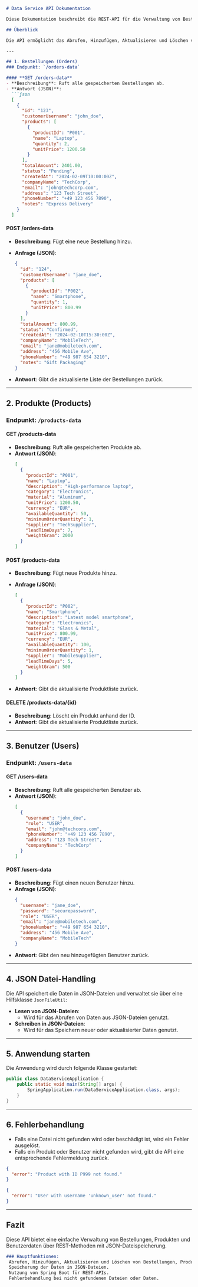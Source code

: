 ````markdown
# Data Service API Dokumentation

Diese Dokumentation beschreibt die REST-API für die Verwaltung von Bestell-, Produkt- und Benutzerdaten, die in JSON-Dateien gespeichert werden.

## Überblick

Die API ermöglicht das Abrufen, Hinzufügen, Aktualisieren und Löschen von Daten für Bestellungen, Produkte und Benutzer.

---

## 1. Bestellungen (Orders)
### Endpunkt: `/orders-data`

#### **GET /orders-data**
- **Beschreibung**: Ruft alle gespeicherten Bestellungen ab.
- **Antwort (JSON)**:
  ```json
  [
    {
      "id": "123",
      "customerUsername": "john_doe",
      "products": [
        {
          "productId": "P001",
          "name": "Laptop",
          "quantity": 2,
          "unitPrice": 1200.50
        }
      ],
      "totalAmount": 2401.00,
      "status": "Pending",
      "createdAt": "2024-02-09T10:00:00Z",
      "companyName": "TechCorp",
      "email": "john@techcorp.com",
      "address": "123 Tech Street",
      "phoneNumber": "+49 123 456 7890",
      "notes": "Express Delivery"
    }
  ]
````

#### **POST /orders-data**

- **Beschreibung**: Fügt eine neue Bestellung hinzu.

- **Anfrage (JSON)**:

  ```json
  {
    "id": "124",
    "customerUsername": "jane_doe",
    "products": [
      {
        "productId": "P002",
        "name": "Smartphone",
        "quantity": 1,
        "unitPrice": 800.99
      }
    ],
    "totalAmount": 800.99,
    "status": "Confirmed",
    "createdAt": "2024-02-10T15:30:00Z",
    "companyName": "MobileTech",
    "email": "jane@mobiletech.com",
    "address": "456 Mobile Ave",
    "phoneNumber": "+49 987 654 3210",
    "notes": "Gift Packaging"
  }
  ```

- **Antwort**: Gibt die aktualisierte Liste der Bestellungen zurück.

---

## 2. Produkte (Products)

### Endpunkt: `/products-data`

#### **GET /products-data**

- **Beschreibung**: Ruft alle gespeicherten Produkte ab.
- **Antwort (JSON)**:
  ```json
  [
    {
      "productId": "P001",
      "name": "Laptop",
      "description": "High-performance laptop",
      "category": "Electronics",
      "material": "Aluminum",
      "unitPrice": 1200.50,
      "currency": "EUR",
      "availableQuantity": 50,
      "minimumOrderQuantity": 1,
      "supplier": "TechSupplier",
      "leadTimeDays": 7,
      "weightGram": 2000
    }
  ]
  ```

#### **POST /products-data**

- **Beschreibung**: Fügt neue Produkte hinzu.

- **Anfrage (JSON)**:

  ```json
  [
    {
      "productId": "P002",
      "name": "Smartphone",
      "description": "Latest model smartphone",
      "category": "Electronics",
      "material": "Glass & Metal",
      "unitPrice": 800.99,
      "currency": "EUR",
      "availableQuantity": 100,
      "minimumOrderQuantity": 1,
      "supplier": "MobileSupplier",
      "leadTimeDays": 5,
      "weightGram": 500
    }
  ]
  ```

- **Antwort**: Gibt die aktualisierte Produktliste zurück.

#### **DELETE /products-data/{id}**

- **Beschreibung**: Löscht ein Produkt anhand der ID.
- **Antwort**: Gibt die aktualisierte Produktliste zurück.

---

## 3. Benutzer (Users)

### Endpunkt: `/users-data`

#### **GET /users-data**

- **Beschreibung**: Ruft alle gespeicherten Benutzer ab.
- **Antwort (JSON)**:
  ```json
  [
    {
      "username": "john_doe",
      "role": "USER",
      "email": "john@techcorp.com",
      "phoneNumber": "+49 123 456 7890",
      "address": "123 Tech Street",
      "companyName": "TechCorp"
    }
  ]
  ```

#### **POST /users-data**

- **Beschreibung**: Fügt einen neuen Benutzer hinzu.
- **Anfrage (JSON)**:
  ```json
  {
    "username": "jane_doe",
    "password": "securepassword",
    "role": "USER",
    "email": "jane@mobiletech.com",
    "phoneNumber": "+49 987 654 3210",
    "address": "456 Mobile Ave",
    "companyName": "MobileTech"
  }
  ```
- **Antwort**: Gibt den neu hinzugefügten Benutzer zurück.

---

## 4. JSON Datei-Handling

Die API speichert die Daten in JSON-Dateien und verwaltet sie über eine Hilfsklasse `JsonFileUtil`:

- **Lesen von JSON-Dateien**:
  - Wird für das Abrufen von Daten aus JSON-Dateien genutzt.
- **Schreiben in JSON-Dateien**:
  - Wird für das Speichern neuer oder aktualisierter Daten genutzt.

---

## 5. Anwendung starten

Die Anwendung wird durch folgende Klasse gestartet:

```java
public class DataServiceApplication {
    public static void main(String[] args) {
        SpringApplication.run(DataServiceApplication.class, args);
    }
}
```

---

## 6. Fehlerbehandlung

- Falls eine Datei nicht gefunden wird oder beschädigt ist, wird ein Fehler ausgelöst.
- Falls ein Produkt oder Benutzer nicht gefunden wird, gibt die API eine entsprechende Fehlermeldung zurück.

```json
{
  "error": "Product with ID P999 not found."
}
```

```json
{
  "error": "User with username 'unknown_user' not found."
}
```

---

## Fazit

Diese API bietet eine einfache Verwaltung von Bestellungen, Produkten und Benutzerdaten über REST-Methoden mit JSON-Dateispeicherung.

```markdown
### Hauptfunktionen:
 Abrufen, Hinzufügen, Aktualisieren und Löschen von Bestellungen, Produkten und Benutzern.
 Speicherung der Daten in JSON-Dateien.
 Nutzung von Spring Boot für REST-APIs.
 Fehlerbehandlung bei nicht gefundenen Dateien oder Daten.
```

```
```
